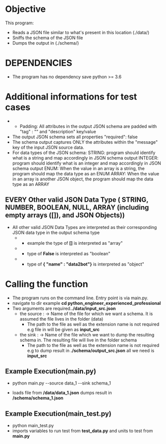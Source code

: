 # Objective
This program:
- Reads a JSON file similar to what's present in this location (./data/)
- Sniffs the schema of the JSON file 
- Dumps the output in (./schema/)

# DEPENDENCIES
- The program has no dependency save python >= 3.6 

# Additional informations for test cases
- - Padding: All attributes in the output JSON schema  are padded with "tag" : "" and "description" key/value
- The output JSON schema sets all properties "required": false
- The schema output captures ONLY the attributes within the "message" key of the input JSON source data. 
- For data types of the JSON schema:
STRING: program should identify what is a string and map accordingly in JSON schema output
INTEGER: program should identify what is an integer and map accordingly in JSON schema output
ENUM: When the value in an array is a string, the program should map the data type as an ENUM 
ARRAY: When the value in an array is another JSON object, the program should map the data type as an ARRAY 

## EVERY Other valid JSON Data Type ( STRING, NUMBER, BOOLEAN, NULL, ARRAY (including empty arrays ([]), and JSON Objects))
- All other valid JSON Data Types are interpreted as their corresponding JSON data type in the output schema type 
    - - example the type of <strong>[]</strong> is interpreted as "array" 
    - - type of <strong>False</strong> is interpreted as "boolean"
    - - type of <strong>{ "name" : "data2bot"}</strong> is interpreted as "object"

# Calling the function
- The program runs on the command line. Entry point is via main.py.
- navigate to dir example <strong>cd python_engineer_experienced_professional</strong>
- Two arguments are required.<strong>./data/input_src.json</strong>
    * the source : -> Name of the file for which we want a schema. It is assumed the file lives in the folder (data)
        - The path to the file as well as the extension name is not required e.g file in  will be given as <strong>input_src</strong>
    * the sink : -> Name of the file which we want to dump the resulting schema in. The resulting file will live in the folder schema
        - The path to the file as well as the extension name is not required e.g to dump result in <strong>./schema/output_src.json</strong> all we need is <strong>input_src</strong>

## Example Execution(main.py)
- python main.py --source data_1 --sink schema_1
* loads file from <strong>/data/data_1.json</strong> dumps result in <strong>/schema/schema_1.json</strong>

## Example Execution(main_test.py)
- python main_test.py
- imports variables to run test from <strong>test_data.py</strong> and units to test from <strong>main.py</strong>
